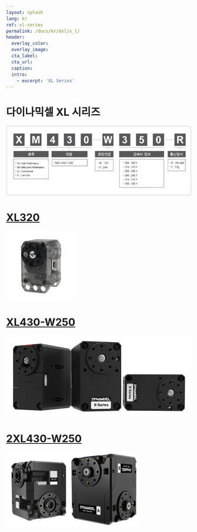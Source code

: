 ```yaml
---
layout: splash
lang: kr
ref: xl-series
permalink: /docs/kr/dxl/x_l/
header:
  overlay_color:
  overlay_image:
  cta_label:
  cta_url:
  caption:
  intro:
    - excerpt: 'XL Series'
---
```


# 다이나믹셀 XL 시리즈

![](/assets/images/dxl/x/dxl_x_productline_kr.png)

# [XL320](#xl320)

[![](/assets/images/dxl/x/xl320_product.jpg)](/docs/kr/dxl/x/xl320/)

# [XL430-W250](#xl430-w250)

[![](/assets/images/dxl/x/xl430_product.png)](/docs/kr/dxl/x/xl430-w250/)

# [2XL430-W250](#2xl430-w250)

[![](/assets/images/dxl/x/2xl/2xl430_product.png)](/docs/kr/dxl/x/2xl430-w250/)
